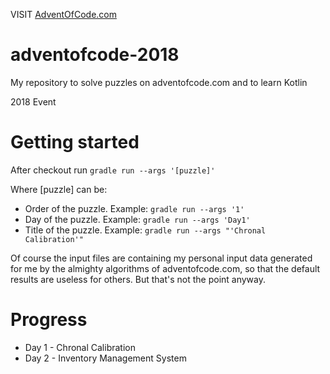VISIT [AdventOfCode.com](https://adventofcode.com/)

# adventofcode-2018
My repository to solve puzzles on adventofcode.com and to learn Kotlin

2018 Event

# Getting started

After checkout run ```gradle run --args '[puzzle]'```

Where [puzzle] can be:
 - Order of the puzzle. Example: ```gradle run --args '1'```
 - Day of the puzzle. Example: ```gradle run --args 'Day1'```
 - Title of the puzzle. Example: ```gradle run --args "'Chronal Calibration'"```
 
Of course the input files are containing my personal input data generated for me by the almighty algorithms of adventofcode.com, so that the default results are useless for others. But that's not the point anyway.

# Progress

 - Day 1 - Chronal Calibration
 - Day 2 - Inventory Management System